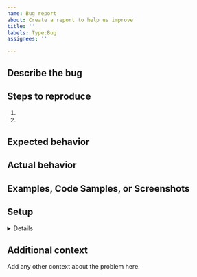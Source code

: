 ```yaml
---
name: Bug report
about: Create a report to help us improve
title: ''
labels: Type:Bug
assignees: ''

---
```


## Describe the bug

## Steps to reproduce
1.
2.

## Expected behavior

## Actual behavior

## Examples, Code Samples, or Screenshots

## Setup

<details>
<p>

```console
OS: Ubuntu 20.04
NodeJS Version: v16.0.0
Package Manager: `npm`, `yarn`, etc
Package Manager Version: v1.0.0
```

</p>
</details>

## Additional context
Add any other context about the problem here.
